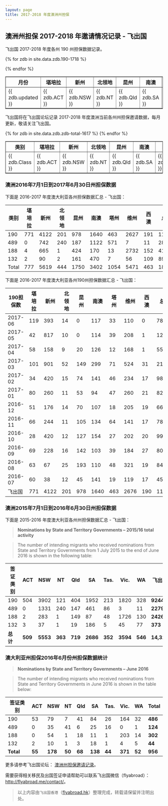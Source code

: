```yaml
---
layout: page
title: 2017-2018 年度澳洲州担保
---
```


## 澳洲州担保 2017-2018 年邀请情况记录 - 飞出国

飞出国 2017-2018 年度各州 190 州担保数据记录。

<table border = "1" cellpadding="1" cellspacing="0">
  <tr>
    <th>月份</th>
    <th>堪培拉</th>
    <th>新州</th>
    <th>北领地</th>
    <th>昆州</th>
    <th>南澳</th>
    <th>塔州</th>
    <th>维州</th>
    <th>西澳</th>
    <th>总计</th>
  </tr>

{% for zdb in site.data.zdb.190-1718 %}
<tr>
<td> {{ zdb.updated }} </td>
<td> {{ zdb.ACT }} </td>
<td> {{ zdb.NSW }} </td>
<td> {{ zdb.NT }} </td>
<td> {{ zdb.Qld }} </td>
<td> {{ zdb.SA }} </td>
<td> {{ zdb.Tas }} </td>
<td> {{ zdb.Vic }} </td>
<td> {{ zdb.WA }} </td>
<td> {{ zdb.Total }} </td>
</tr>
{% endfor %}
</table>

飞出国将在飞出国论坛记录 2017-2018 年度澳洲当前各州州担保邀请数据，每月更新，敬请关注飞出国。

<table border = "1" cellpadding="1" cellspacing="0">
  <tr>
    <th>类别</th>
    <th>堪培拉</th>
    <th>新州</th>
    <th>北领地</th>
    <th>昆州</th>
    <th>南澳</th>
    <th>塔州</th>
    <th>维州</th>
    <th>西澳</th>
    <th>总计</th>
  </tr>
{% for zdb in site.data.zdb.zdb-total-1617 %}
<tr>
<td> {{ zdb.Class }} </td>
<td> {{ zdb.ACT }} </td>
<td> {{ zdb.NSW }} </td>
<td> {{ zdb.NT }} </td>
<td> {{ zdb.Qld }} </td>
<td> {{ zdb.SA }} </td>
<td> {{ zdb.Tas }} </td>
<td> {{ zdb.Vic }} </td>
<td> {{ zdb.WA }} </td>
<td> {{ zdb.Total }} </td>
</tr>
{% endfor %}
</table>

### 澳洲2016年7月1日到2017年6月30日州担保数据

下面是 2016-2017 年度澳大利亚各州担保数据汇总 - 飞出国：

类别  | 堪培拉  | 新州  | 北领地  | 昆州  | 南澳  | 塔州  | 维州  | 西澳  | 总计
----|------|-----|------|-----|-----|-----|-----|-----|---
190  | 771  | 4122  | 201  | 978  | 1640  | 463  | 2627  | 191  | 11042
489  | 0  | 742  | 240  | 187  | 1122  | 571  | 7  | 11  | 2880
188  | 4  | 665  | 1  | 424  | 170  | 13  | 2732  | 152  | 4161
132  | 2  | 90  | 2  | 161  | 470  | 7  | 56  | 109  | 897
Total  | 777  | 5619  | 444  | 1750  | 3402  | 1054  | 5471  | 463  | 18980 

下面是 2016-2017 年度澳大利亚各州190州担保数据汇总 - 飞出国：

190担保数  | 堪培拉  | 新州  | 北领地  | 昆州  | 南澳  | 塔州  | 维州  | 西澳  | 总计
--------|------|-----|------|-----|-----|-----|-----|-----|---
2017-06  | 119  | 393  | 14  | 0  | 117  | 33  | 110  | 0  | 786
2017-05  | 42  | 817  | 10  | 0  | 114  | 39  | 208  | 1  | 1231
2017-04  | 58  | 158  | 9  | 20  | 126  | 12  | 168  | 1  | 552
2017-03  | 101  | 901  | 52  | 149  | 299  | 71  | 524  | 31  | 2128
2017-02  | 34  | 420  | 15  | 74  | 141  | 46  | 234  | 17  | 981
2017-01  | 80  | 260  | 11  | 53  | 94  | 47  | 260  | 21  | 826
2016-12  | 51  | 176  | 14  | 70  | 107  | 18  | 205  | 19  | 660
2016-11  | 66  | 244  | 11  | 105  | 134  | 64  | 141  | 17  | 782
2016-10  | 28  | 420  | 12  | 127  | 154  | 27  | 202  | 20  | 990
2016-09  | 69  | 228  | 16  | 142  | 103  | 39  | 184  | 27  | 808
2016-08  | 63  | 67  | 25  | 193  | 110  | 48  | 321  | 19  | 846
2016-07  | 60  | 38  | 12  | 45  | 141  | 19  | 119  | 17  | 451
飞出国  | 771  | 4122  | 201  | 978  | 1640  | 463  | 2676  | 190  | 11041 

### 澳洲2015年7月1日到2016年6月30日州担保数据

下面是 2015-2016 年度澳大利亚各州州担保数据汇总 - 飞出国：

> **Nominations by State and Territory Governments – 2015/16 total activity**

> The number of intending migrants who received nominations from State and Territory Governments from 1 July 2015 to the end of June 2016 is shown in the following table:

| ​签证类别 | ACT | NSW | NT | Qld | SA | Tas. | Vic. | WA | 飞出国 |
| ----- | ---- | ---- | ---- | ---- | ---- | ---- | ----- | ---- | ---- |
| 190  |504  |3902 | 121  |404  |1952  |213  |1820  |328  |**9244** |
| 489  |0 | 1331  |240  |147  |461  |86  |3  |11  |**2279** |
| 188  |2  |283  |1  |149  |87  |48  |1726  |130  |**2426** |
| 132  |3  |37  |1  |19  |186  |5  |45  |77  |**373** |
|**总计** | **509** | **5553**  |**363**  |**719**  |**2686**  |**352**  |**3594**  |**546**  |**14,322** |

### 澳大利亚州担保2016年6月份州担保数据统计

> **Nominations by State and Territory Governments – June 2016**

> The number of intending migrants who received nominations from State and Territory Governments in June 2016 is shown in the table below:

| 签证类别 | ACT | NSW | NT | Qld | SA | Tas. | Vic. | WA | Total |
| --- | --- | --- | --- | --- | --- | --- | --- | --- | --- |
| 190  |53  |79  |7  |41 | 84  |26  |164  |32  |**486** |
| 489 |0  |35 | 41 | 6 | 25  |16  |0  |1  |**124** |
| 188  |0  |54  |1  |18  |11  |1  |203  |14 | **302** |
| 132  |2  |10  |1  |3  |18  |1  |4  |5  |**44** |
| **Total**  |**55**  |**178**  |**50**  |**68**  |**138**  |**44**  |**371**  |**52**  |**956** |

更多请参考飞出国论坛： [澳洲州担保邀请记录][1]。

需要获得相关移民及出国签证申请帮助可以联系飞出国微信（flyabroad）： <a href="http://flyabroad.me/contact" target="_blank">http://flyabroad.me/contact/</a>。

> 以上内容由`飞出国香港`（<a href="http://flyabroad.hk/" target="_blank">flyabroad.hk</a>）整理完成，转载请保留并注明出处。

  [1]: http://bbs.fcgvisa.com/t/2017-2018/18110
